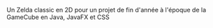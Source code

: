 Un Zelda classic en 2D pour un projet de fin d'année à l'époque de la GameCube en Java, JavaFX et CSS
